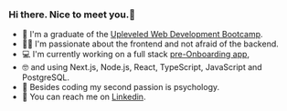 ### Hi there. Nice to meet you.👋

- 🙌  I'm a graduate of the [Upleveled Web Development Bootcamp](https://upleveled.io/). 
- 👩‍💻  I'm passionate about the frontend and not afraid of the backend.
- 💻  I'm currently working on a full stack [pre-Onboarding app](https://github.com/Nella1a/next-js-pre-onboarding-platform),
- 🤓  and using Next.js, Node.js, React, TypeScript, JavaScript and PostgreSQL.
- 💚  Besides coding my second passion is psychology.
- 📡  You can reach me on [Linkedin](https://www.linkedin.com/in/martha-nankanja/).
